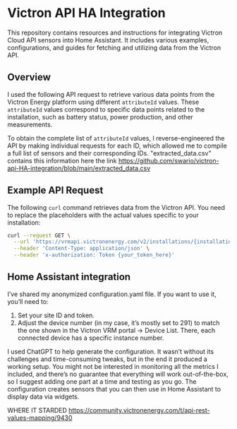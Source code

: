# Victron API HA Integration

This repository contains resources and instructions for integrating Victron Cloud API sensors into Home Assistant. It includes various examples, configurations, and guides for fetching and utilizing data from the Victron API.

## Overview

I used the following API request to retrieve various data points from the Victron Energy platform using different `attributeId` values. These `attributeId` values correspond to specific data points related to the installation, such as battery status, power production, and other measurements.

To obtain the complete list of `attributeId` values, I reverse-engineered the API by making individual requests for each ID, which allowed me to compile a full list of sensors and their corresponding IDs. "extracted_data.csv" contains this information here the link https://github.com/swario/victron-api-HA-integration/blob/main/extracted_data.csv

## Example API Request

The following `curl` command retrieves data from the Victron API. You need to replace the placeholders with the actual values specific to your installation:

```bash
curl --request GET \
  --url 'https://vrmapi.victronenergy.com/v2/installations/{installation_id}/widgets/Graph?attributeIds%5B%5D={attribute_id}&instance={instance_id}' \
  --header 'Content-Type: application/json' \
  --header 'x-authorization: Token {your_token_here}'
```

## Home Assistant integration
I’ve shared my anonymized configuration.yaml file. If you want to use it, you’ll need to:
1. Set your site ID and token.
2. Adjust the device number (in my case, it’s mostly set to 291) to match the one shown in the Victron VRM portal → Device List. There, each connected device has a specific instance number.

I used ChatGPT to help generate the configuration. It wasn’t without its challenges and time-consuming tweaks, but in the end it produced a working setup.
You might not be interested in monitoring all the metrics I included, and there’s no guarantee that everything will work out-of-the-box, so I suggest adding one part at a time and testing as you go.
The configuration creates sensors that you can then use in Home Assistant to display data via widgets.

WHERE IT STARDED
https://community.victronenergy.com/t/api-rest-values-mapping/9430

